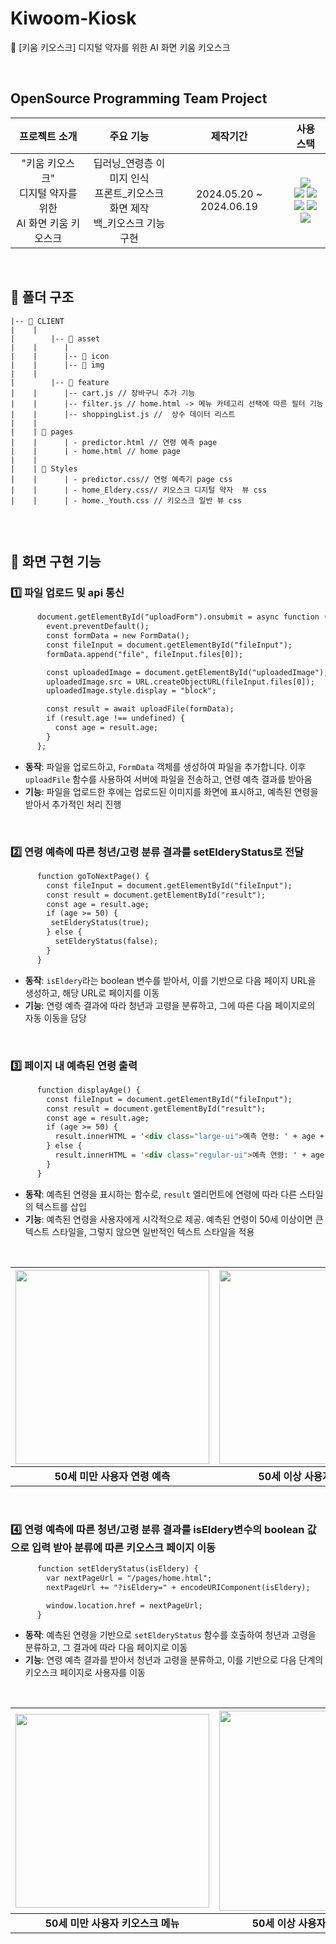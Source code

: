 # Kiwoom-Kiosk
🌱 [키움 키오스크] 디지털 약자를 위한 AI 화면 키움 키오스크

<br/>

## OpenSource Programming Team Project 

| 프로젝트 소개 | 주요 기능 | 제작기간 | 사용 스택 |
|:-------------:|:---------:|:--------:|:--------:|
|"키움 키오스크"<br>디지털 약자를 위한<br>AI 화면 키움 키오스크 |딥러닝_연령층 이미지 인식<br>프론트_키오스크 화면 제작<br>백_키오스크 기능 구현|2024.05.20 ~ 2024.06.19|<img src="https://img.shields.io/badge/Google Colab-F9AB00?style=for-the-badge&logo=Google Colab&logoColor=white"><br><img src="https://img.shields.io/badge/JavaScript-F7DF1E?style=for-the-badge&logo=JavaScript&logoColor=white"> <img src="https://img.shields.io/badge/React-61DAFB?style=for-the-badge&logo=React&logoColor=white"><br><img src="https://img.shields.io/badge/python-3776AB?style=for-the-badge&logo=python&logoColor=white"> <img src="https://img.shields.io/badge/django-092E20?style=for-the-badge&logo=django&logoColor=white"><br><img src="https://img.shields.io/badge/github-181717?style=for-the-badge&logo=github&logoColor=white">  |

<br/>

## 📌 폴더 구조

```
|-- 📁 CLIENT
|    |
|        |-- 📁 asset 
|    |      |
|    |      |-- 📁 icon
|    |      |-- 📁 img
|    |
|        |-- 📁 feature 
|    |      |-- cart.js // 장바구니 추가 기능 
|    |      |-- filter.js // home.html -> 메뉴 카테고리 선택에 따른 필터 기능 
|    |      |-- shoppingList.js //  상수 데이터 리스트 
|    |      
|    | 📁 pages
|    |      | - predictor.html // 연령 예측 page
|    |      | - home.html // home page
|    |      
|    | 📁 Styles
|    |      | - predictor.css// 연령 예측기 page css
|    |      | - home_Eldery.css// 키오스크 디지털 약자  뷰 css
|    |      | - home._Youth.css // 키오스크 일반 뷰 css


```

<br/>

## 📌 화면 구현 기능

### 1️⃣ 파일 업로드 및 api 통신

```html
      document.getElementById("uploadForm").onsubmit = async function (event) {
        event.preventDefault();
        const formData = new FormData();
        const fileInput = document.getElementById("fileInput");
        formData.append("file", fileInput.files[0]);

        const uploadedImage = document.getElementById("uploadedImage");
        uploadedImage.src = URL.createObjectURL(fileInput.files[0]);
        uploadedImage.style.display = "block";

        const result = await uploadFile(formData);
        if (result.age !== undefined) {
          const age = result.age;
        } 
      };
```
- **동작**: 파일을 업로드하고, `FormData` 객체를 생성하여 파일을 추가합니다. 이후 `uploadFile` 함수를 사용하여 서버에 파일을 전송하고, 연령 예측 결과를 받아옴
- **기능**: 파일을 업로드한 후에는 업로드된 이미지를 화면에 표시하고, 예측된 연령을 받아서 추가적인 처리 진행

<br/>

### 2️⃣ 연령 예측에 따른 청년/고령 분류 결과를 setElderyStatus로 전달

```html
      function goToNextPage() {
        const fileInput = document.getElementById("fileInput");
        const result = document.getElementById("result");
        const age = result.age;
        if (age >= 50) {
         setElderyStatus(true);
        } else {
          setElderyStatus(false);
        }
      }
```
- **동작**: `isEldery`라는 boolean 변수를 받아서, 이를 기반으로 다음 페이지 URL을 생성하고, 해당 URL로 페이지를 이동
- **기능**: 연령 예측 결과에 따라 청년과 고령을 분류하고, 그에 따른 다음 페이지로의 자동 이동을 담당

<br/>

### 3️⃣ 페이지 내 예측된 연령 출력

```html
      function displayAge() {
        const fileInput = document.getElementById("fileInput");
        const result = document.getElementById("result");
        const age = result.age;
        if (age >= 50) {
          result.innerHTML = '<div class="large-ui">예측 연령: ' + age + "</div>";
        } else {
          result.innerHTML = '<div class="regular-ui">예측 연령: ' + age + "</div>";
        }
      }
```

- **동작**: 예측된 연령을 표시하는 함수로, `result` 엘리먼트에 연령에 따라 다른 스타일의 텍스트를 삽입
- **기능**: 예측된 연령을 사용자에게 시각적으로 제공. 예측된 연령이 50세 이상이면 큰 텍스트 스타일을, 그렇지 않으면 일반적인 텍스트 스타일을 적용

<br/>

| <img width="310" src="https://github.com/Kiwoom-Kiosk/Kiwoom-Kiosk/assets/114728629/818c704d-d13f-4db6-9ee3-1d485cbb616f"> | <img width="310" src="https://github.com/Kiwoom-Kiosk/Kiwoom-Kiosk/assets/114728629/7deee988-469f-4914-9e99-12a775414c90"> |
|:------:|:------:|
| **50세 미만 사용자 연령 예측** | **50세 이상 사용자 연령 예측** |

<br/>

### 4️⃣ 연령 예측에 따른 청년/고령 분류 결과를 isEldery변수의 boolean 값으로 입력 받아 분류에 따른 키오스크 페이지 이동

```html
      function setElderyStatus(isEldery) {
        var nextPageUrl = "/pages/home.html";
        nextPageUrl += "?isEldery=" + encodeURIComponent(isEldery);

        window.location.href = nextPageUrl;
      }
```

- **동작**: 예측된 연령을 기반으로 `setElderyStatus` 함수를 호출하여 청년과 고령을 분류하고, 그 결과에 따라 다음 페이지로 이동
- **기능**: 연령 예측 결과를 받아서 청년과 고령을 분류하고, 이를 기반으로 다음 단계의 키오스크 페이지로 사용자를 이동

<br/>

| <img width="310" src="https://github.com/Kiwoom-Kiosk/Kiwoom-Kiosk/assets/114728629/52da1c18-e728-4b24-8453-d263f194e8b4"> | <img width="320" src="https://github.com/Kiwoom-Kiosk/Kiwoom-Kiosk/assets/114728629/b76b2924-b195-47dd-bbfb-87cea075c252"> |
|:------:|:------:|
| **50세 미만 사용자 키오스크 메뉴** | **50세 이상 사용자 키오스크 메뉴** |

